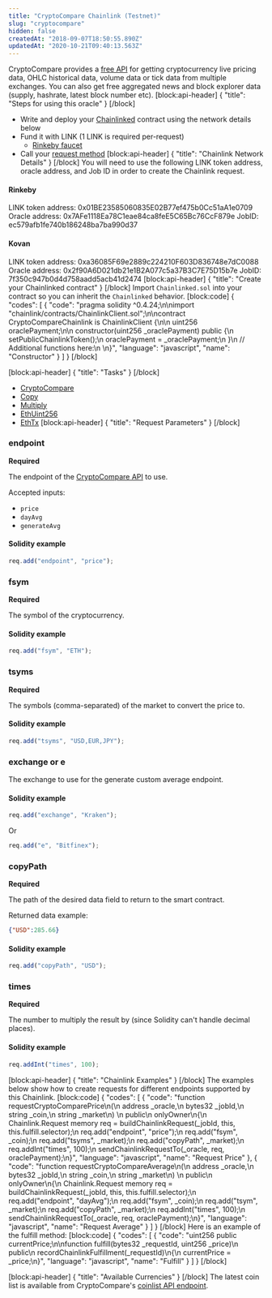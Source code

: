 ```yaml
---
title: "CryptoCompare Chainlink (Testnet)"
slug: "cryptocompare"
hidden: false
createdAt: "2018-09-07T18:50:55.890Z"
updatedAt: "2020-10-21T09:40:13.563Z"
---
```

CryptoCompare provides a <a href="https://min-api.cryptocompare.com/" target="_blank">free API</a> for getting cryptocurrency live pricing data, OHLC historical data, volume data or tick data from multiple exchanges. You can also get free aggregated news and block explorer data (supply, hashrate, latest block number etc).
[block:api-header]
{
  "title": "Steps for using this oracle"
}
[/block]
- Write and deploy your [Chainlinked](doc:create-a-chainlinked-project) contract using the network details below
- Fund it with LINK (1 LINK is required per-request)
  - <a href="https://rinkeby.chain.link/" target="_blank">Rinkeby faucet</a>
- Call your [request method](#section-chainlink-examples) 
[block:api-header]
{
  "title": "Chainlink Network Details"
}
[/block]
You will need to use the following LINK token address, oracle address, and Job ID in order to create the Chainlink request.

#### Rinkeby
LINK token address: 0x01BE23585060835E02B77ef475b0Cc51aA1e0709
Oracle address: 0x7AFe1118Ea78C1eae84ca8feE5C65Bc76CcF879e
JobID: ec579afb1fe740b186248ba7ba990d37


#### Kovan
LINK token address: 0xa36085F69e2889c224210F603D836748e7dC0088
Oracle address: 0x2f90A6D021db21e1B2A077c5a37B3C7E75D15b7e
JobID: 7f350c947b0d4d758aadd5acb41d2474
[block:api-header]
{
  "title": "Create your Chainlinked contract"
}
[/block]
Import `Chainlinked.sol` into your contract so you can inherit the `Chainlinked` behavior.
[block:code]
{
  "codes": [
    {
      "code": "pragma solidity ^0.4.24;\n\nimport \"chainlink/contracts/ChainlinkClient.sol\";\n\ncontract CryptoCompareChainlink is ChainlinkClient {\n\n  uint256 oraclePayment;\n\n  constructor(uint256 _oraclePayment) public {\n    setPublicChainlinkToken();\n    oraclePayment = _oraclePayment;\n  }\n  // Additional functions here:\n  \n}",
      "language": "javascript",
      "name": "Constructor"
    }
  ]
}
[/block]

[block:api-header]
{
  "title": "Tasks"
}
[/block]
- [CryptoCompare](doc:external-adapters)
- [Copy](doc:adapters#section-copy)
- [Multiply](doc:adapters#section-multiply)
- [EthUint256](doc:adapters#section-ethuint256)
- [EthTx](doc:adapters#section-ethtx)
[block:api-header]
{
  "title": "Request Parameters"
}
[/block]
### endpoint

**Required**

The endpoint of the <a href="https://min-api.cryptocompare.com/" target="_blank">CryptoCompare API</a> to use.

Accepted inputs:
- `price`
- `dayAvg`
- `generateAvg`

#### Solidity example

```javascript
req.add("endpoint", "price");
```

### fsym

**Required**

The symbol of the cryptocurrency.

#### Solidity example

```javascript
req.add("fsym", "ETH");
```

### tsyms

**Required**

The symbols (comma-separated) of the market to convert the price to.

#### Solidity example

```javascript
req.add("tsyms", "USD,EUR,JPY");
```

### exchange or e

The exchange to use for the generate custom average endpoint.

#### Solidity example

```javascript
req.add("exchange", "Kraken");
```

Or

```javascript
req.add("e", "Bitfinex");
```

### copyPath

**Required**

The path of the desired data field to return to the smart contract.

Returned data example:

```json
{"USD":285.66}
```

#### Solidity example

```javascript
req.add("copyPath", "USD");
```

### times

**Required**

The number to multiply the result by (since Solidity can't handle decimal places).

#### Solidity example

```javascript
req.addInt("times", 100);
```
[block:api-header]
{
  "title": "Chainlink Examples"
}
[/block]
The examples below show how to create requests for different endpoints supported by this Chainlink.
[block:code]
{
  "codes": [
    {
      "code": "function requestCryptoComparePrice\n(\n  address _oracle,\n  bytes32 _jobId,\n  string _coin,\n  string _market\n) \n  public\n  onlyOwner\n{\n  Chainlink.Request memory req = buildChainlinkRequest(_jobId, this, this.fulfill.selector);\n  req.add(\"endpoint\", \"price\");\n  req.add(\"fsym\", _coin);\n  req.add(\"tsyms\", _market);\n  req.add(\"copyPath\", _market);\n  req.addInt(\"times\", 100);\n  sendChainlinkRequestTo(_oracle, req, oraclePayment);\n}",
      "language": "javascript",
      "name": "Request Price"
    },
    {
      "code": "function requestCryptoCompareAverage\n(\n  address _oracle,\n  bytes32 _jobId,\n  string _coin,\n  string _market\n) \n  public\n  onlyOwner\n{\n  Chainlink.Request memory req = buildChainlinkRequest(_jobId, this, this.fulfill.selector);\n  req.add(\"endpoint\", \"dayAvg\");\n  req.add(\"fsym\", _coin);\n  req.add(\"tsym\", _market);\n  req.add(\"copyPath\", _market);\n  req.addInt(\"times\", 100);\n  sendChainlinkRequestTo(_oracle, req, oraclePayment);\n}",
      "language": "javascript",
      "name": "Request Average"
    }
  ]
}
[/block]
Here is an example of the fulfill method:
[block:code]
{
  "codes": [
    {
      "code": "uint256 public currentPrice;\n\nfunction fulfill(bytes32 _requestId, uint256 _price)\n  public\n  recordChainlinkFulfillment(_requestId)\n{\n  currentPrice = _price;\n}",
      "language": "javascript",
      "name": "Fulfill"
    }
  ]
}
[/block]

[block:api-header]
{
  "title": "Available Currencies"
}
[/block]
The latest coin list is available from CryptoCompare's <a href="https://min-api.cryptocompare.com/data/all/coinlist" target="_blank">coinlist API endpoint</a>.